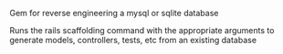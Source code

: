 Gem for reverse engineering a mysql or sqlite database

Runs the rails scaffolding command with the appropriate arguments
to generate models, controllers, tests, etc from an existing database